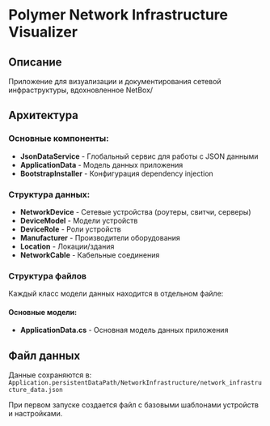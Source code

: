 # Polymer Network Infrastructure Visualizer

## Описание
Приложение для визуализации и документирования сетевой инфраструктуры, вдохновленное NetBox/

## Архитектура

### Основные компоненты:
- **JsonDataService** - Глобальный сервис для работы с JSON данными
- **ApplicationData** - Модель данных приложения
- **BootstrapInstaller** - Конфигурация dependency injection

### Структура данных:
- **NetworkDevice** - Сетевые устройства (роутеры, свитчи, серверы)
- **DeviceModel** - Модели устройств
- **DeviceRole** - Роли устройств 
- **Manufacturer** - Производители оборудования
- **Location** - Локации/здания
- **NetworkCable** - Кабельные соединения

### Структура файлов

Каждый класс модели данных находится в отдельном файле:

#### Основные модели:
- **ApplicationData.cs** - Основная модель данных приложения

## Файл данных
Данные сохраняются в: `Application.persistentDataPath/NetworkInfrastructure/network_infrastructure_data.json`

При первом запуске создается файл с базовыми шаблонами устройств и настройками.
